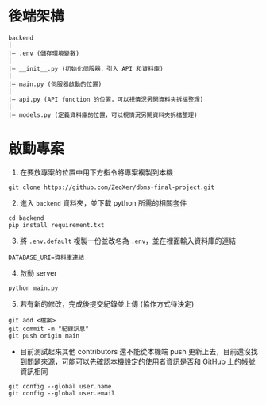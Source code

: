 # 後端架構
```
backend
|
|– .env (儲存環境變數)
|
|– __init__.py (初始化伺服器，引入 API 和資料庫)
|
|– main.py (伺服器啟動的位置)
|
|– api.py (API function 的位置，可以視情況另開資料夾拆檔整理)
|
|– models.py (定義資料庫的位置，可以視情況另開資料夾拆檔整理)

```

# 啟動專案

1. 在要放專案的位置中用下方指令將專案複製到本機
```
git clone https://github.com/ZeoXer/dbms-final-project.git
```

2. 進入 `backend` 資料夾，並下載 python 所需的相關套件
```
cd backend
pip install requirement.txt
```

3. 將 `.env.default` 複製一份並改名為 `.env`，並在裡面輸入資料庫的連結
```
DATABASE_URI=資料庫連結
```

4. 啟動 server
```
python main.py
```

5. 若有新的修改，完成後提交紀錄並上傳 (協作方式待決定)
```
git add <檔案>
git commit -m "紀錄訊息"
git push origin main
```

* 目前測試起來其他 contributors 還不能從本機端 push 更新上去，目前還沒找到問題來源，可能可以先確認本機設定的使用者資訊是否和 GitHub 上的帳號資訊相同
```
git config --global user.name
git config --global user.email
```

